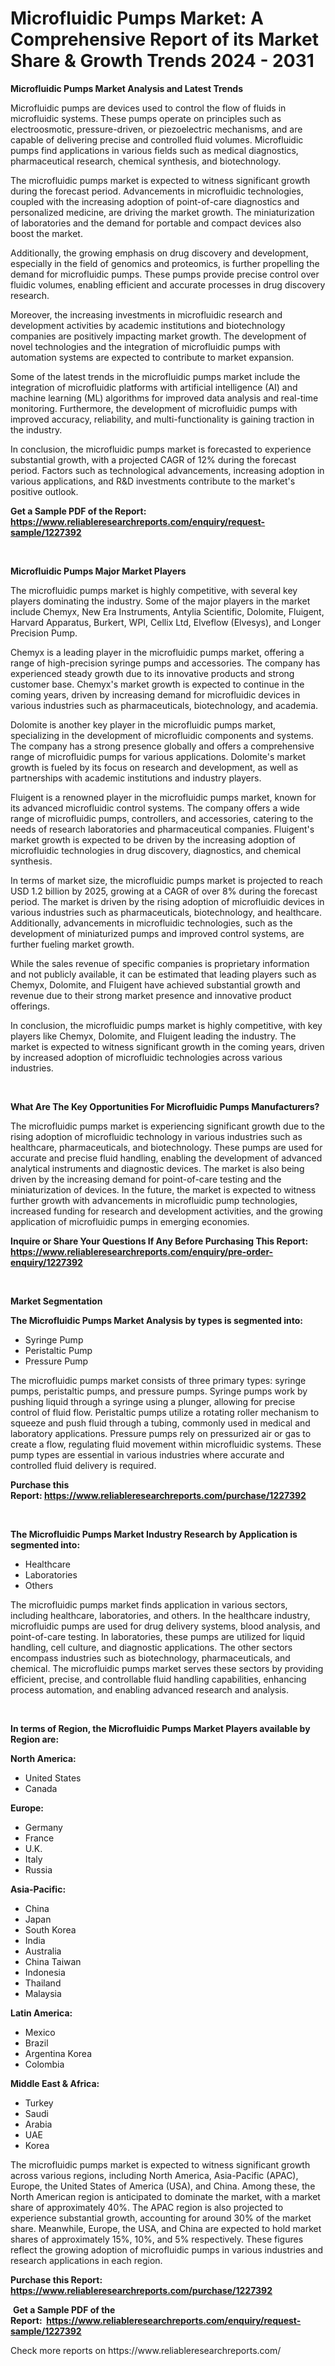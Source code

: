 <p><h1>Microfluidic Pumps Market: A Comprehensive Report of its Market Share & Growth Trends 2024 - 2031</h1></p><p><strong>Microfluidic Pumps Market Analysis and Latest Trends</strong></p>
<p><p>Microfluidic pumps are devices used to control the flow of fluids in microfluidic systems. These pumps operate on principles such as electroosmotic, pressure-driven, or piezoelectric mechanisms, and are capable of delivering precise and controlled fluid volumes. Microfluidic pumps find applications in various fields such as medical diagnostics, pharmaceutical research, chemical synthesis, and biotechnology.</p><p>The microfluidic pumps market is expected to witness significant growth during the forecast period. Advancements in microfluidic technologies, coupled with the increasing adoption of point-of-care diagnostics and personalized medicine, are driving the market growth. The miniaturization of laboratories and the demand for portable and compact devices also boost the market.</p><p>Additionally, the growing emphasis on drug discovery and development, especially in the field of genomics and proteomics, is further propelling the demand for microfluidic pumps. These pumps provide precise control over fluidic volumes, enabling efficient and accurate processes in drug discovery research.</p><p>Moreover, the increasing investments in microfluidic research and development activities by academic institutions and biotechnology companies are positively impacting market growth. The development of novel technologies and the integration of microfluidic pumps with automation systems are expected to contribute to market expansion.</p><p>Some of the latest trends in the microfluidic pumps market include the integration of microfluidic platforms with artificial intelligence (AI) and machine learning (ML) algorithms for improved data analysis and real-time monitoring. Furthermore, the development of microfluidic pumps with improved accuracy, reliability, and multi-functionality is gaining traction in the industry.</p><p>In conclusion, the microfluidic pumps market is forecasted to experience substantial growth, with a projected CAGR of 12% during the forecast period. Factors such as technological advancements, increasing adoption in various applications, and R&D investments contribute to the market's positive outlook.</p></p>
<p><strong>Get a Sample PDF of the Report:&nbsp; <a href="https://www.reliableresearchreports.com/enquiry/request-sample/1227392">https://www.reliableresearchreports.com/enquiry/request-sample/1227392</a></strong></p>
<p>&nbsp;</p>
<p><strong>Microfluidic Pumps Major Market Players</strong></p>
<p><p>The microfluidic pumps market is highly competitive, with several key players dominating the industry. Some of the major players in the market include Chemyx, New Era Instruments, Antylia Scientific, Dolomite, Fluigent, Harvard Apparatus, Burkert, WPI, Cellix Ltd, Elveflow (Elvesys), and Longer Precision Pump.</p><p>Chemyx is a leading player in the microfluidic pumps market, offering a range of high-precision syringe pumps and accessories. The company has experienced steady growth due to its innovative products and strong customer base. Chemyx's market growth is expected to continue in the coming years, driven by increasing demand for microfluidic devices in various industries such as pharmaceuticals, biotechnology, and academia.</p><p>Dolomite is another key player in the microfluidic pumps market, specializing in the development of microfluidic components and systems. The company has a strong presence globally and offers a comprehensive range of microfluidic pumps for various applications. Dolomite's market growth is fueled by its focus on research and development, as well as partnerships with academic institutions and industry players.</p><p>Fluigent is a renowned player in the microfluidic pumps market, known for its advanced microfluidic control systems. The company offers a wide range of microfluidic pumps, controllers, and accessories, catering to the needs of research laboratories and pharmaceutical companies. Fluigent's market growth is expected to be driven by the increasing adoption of microfluidic technologies in drug discovery, diagnostics, and chemical synthesis.</p><p>In terms of market size, the microfluidic pumps market is projected to reach USD 1.2 billion by 2025, growing at a CAGR of over 8% during the forecast period. The market is driven by the rising adoption of microfluidic devices in various industries such as pharmaceuticals, biotechnology, and healthcare. Additionally, advancements in microfluidic technologies, such as the development of miniaturized pumps and improved control systems, are further fueling market growth.</p><p>While the sales revenue of specific companies is proprietary information and not publicly available, it can be estimated that leading players such as Chemyx, Dolomite, and Fluigent have achieved substantial growth and revenue due to their strong market presence and innovative product offerings.</p><p>In conclusion, the microfluidic pumps market is highly competitive, with key players like Chemyx, Dolomite, and Fluigent leading the industry. The market is expected to witness significant growth in the coming years, driven by increased adoption of microfluidic technologies across various industries.</p></p>
<p>&nbsp;</p>
<p><strong>What Are The Key Opportunities For Microfluidic Pumps Manufacturers?</strong></p>
<p><p>The microfluidic pumps market is experiencing significant growth due to the rising adoption of microfluidic technology in various industries such as healthcare, pharmaceuticals, and biotechnology. These pumps are used for accurate and precise fluid handling, enabling the development of advanced analytical instruments and diagnostic devices. The market is also being driven by the increasing demand for point-of-care testing and the miniaturization of devices. In the future, the market is expected to witness further growth with advancements in microfluidic pump technologies, increased funding for research and development activities, and the growing application of microfluidic pumps in emerging economies.</p></p>
<p><strong>Inquire or Share Your Questions If Any Before Purchasing This Report: <a href="https://www.reliableresearchreports.com/enquiry/pre-order-enquiry/1227392">https://www.reliableresearchreports.com/enquiry/pre-order-enquiry/1227392</a></strong></p>
<p>&nbsp;</p>
<p><strong>Market Segmentation</strong></p>
<p><strong>The Microfluidic Pumps Market Analysis by types is segmented into:</strong></p>
<p><ul><li>Syringe Pump</li><li>Peristaltic Pump</li><li>Pressure Pump</li></ul></p>
<p><p>The microfluidic pumps market consists of three primary types: syringe pumps, peristaltic pumps, and pressure pumps. Syringe pumps work by pushing liquid through a syringe using a plunger, allowing for precise control of fluid flow. Peristaltic pumps utilize a rotating roller mechanism to squeeze and push fluid through a tubing, commonly used in medical and laboratory applications. Pressure pumps rely on pressurized air or gas to create a flow, regulating fluid movement within microfluidic systems. These pump types are essential in various industries where accurate and controlled fluid delivery is required.</p></p>
<p><strong>Purchase this Report:&nbsp;<a href="https://www.reliableresearchreports.com/purchase/1227392">https://www.reliableresearchreports.com/purchase/1227392</a></strong></p>
<p>&nbsp;</p>
<p><strong>The Microfluidic Pumps Market Industry Research by Application is segmented into:</strong></p>
<p><ul><li>Healthcare</li><li>Laboratories</li><li>Others</li></ul></p>
<p><p>The microfluidic pumps market finds application in various sectors, including healthcare, laboratories, and others. In the healthcare industry, microfluidic pumps are used for drug delivery systems, blood analysis, and point-of-care testing. In laboratories, these pumps are utilized for liquid handling, cell culture, and diagnostic applications. The other sectors encompass industries such as biotechnology, pharmaceuticals, and chemical. The microfluidic pumps market serves these sectors by providing efficient, precise, and controllable fluid handling capabilities, enhancing process automation, and enabling advanced research and analysis.</p></p>
<p>&nbsp;</p>
<p><strong>In terms of Region, the Microfluidic Pumps Market Players available by Region are:</strong></p>
<p>
    <p> <strong> North America: </strong>
        <ul>
            <li>United States</li>
            <li>Canada</li>
        </ul>
        </p> 
    <p> <strong> Europe: </strong>
        <ul>
            <li>Germany</li>
            <li>France</li>
            <li>U.K.</li>
            <li>Italy</li>
            <li>Russia</li>
        </ul>
        </p> 
    <p> <strong> Asia-Pacific: </strong>
        <ul>
            <li>China</li>
            <li>Japan</li>
            <li>South Korea</li>
            <li>India</li>
            <li>Australia</li>
            <li>China Taiwan</li>
            <li>Indonesia</li>
            <li>Thailand</li>
            <li>Malaysia</li>
        </ul>
        </p> 
    <p> <strong> Latin America: </strong>
        <ul>
            <li>Mexico</li>
            <li>Brazil</li>
            <li>Argentina Korea</li>
            <li>Colombia</li>
        </ul>
        </p> 
    <p> <strong> Middle East & Africa: </strong>
        <ul>
            <li>Turkey</li>
            <li>Saudi</li>
            <li>Arabia</li>
            <li>UAE</li>
            <li>Korea</li>
        </ul>
    </p>
    </p>
<p><p>The microfluidic pumps market is expected to witness significant growth across various regions, including North America, Asia-Pacific (APAC), Europe, the United States of America (USA), and China. Among these, the North American region is anticipated to dominate the market, with a market share of approximately 40%. The APAC region is also projected to experience substantial growth, accounting for around 30% of the market share. Meanwhile, Europe, the USA, and China are expected to hold market shares of approximately 15%, 10%, and 5% respectively. These figures reflect the growing adoption of microfluidic pumps in various industries and research applications in each region.</p></p>
<p><strong>Purchase this Report: <a href="https://www.reliableresearchreports.com/purchase/1227392">https://www.reliableresearchreports.com/purchase/1227392</a></strong></p>
<p>&nbsp;<strong>Get a Sample PDF of the Report:&nbsp;&nbsp;<a href="https://www.reliableresearchreports.com/enquiry/request-sample/1227392">https://www.reliableresearchreports.com/enquiry/request-sample/1227392</a></strong></p>
<p><strong></strong></p>
<p>Check more reports on https://www.reliableresearchreports.com/</p>